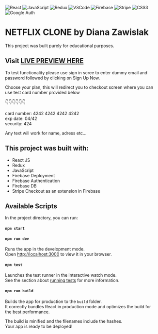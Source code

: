 ![React](https://img.shields.io/badge/React-%2320232a.svg?style=for-the-badge&logo=react&logoColor=%2361DAFB)
![JavaScript](https://img.shields.io/badge/JavaScript-%23323330.svg?style=for-the-badge&logo=javascript&logoColor=%23F7DF1E)
![Redux](https://img.shields.io/badge/redux-%23593d88.svg?style=for-the-badge&logo=redux&logoColor=white)
![VSCode](https://img.shields.io/badge/VSCode-007ACC?style=for-the-badge&logo=visual-studio-code&logoColor=white)
![Firebase](https://img.shields.io/badge/Firebase-FFCA28?style=for-the-badge&logo=firebase&logoColor=black)
![Stripe](https://img.shields.io/badge/Stripe-008CDD?style=for-the-badge&logo=stripe&logoColor=white)
![CSS3](https://img.shields.io/badge/CSS-1572B6?style=for-the-badge&logo=css3&logoColor=white)
![Google Auth](https://img.shields.io/badge/Google%20Auth-4285F4?style=for-the-badge&logo=google&logoColor=white)






# NETFLIX CLONE by Diana Zawislak

This project was built purely for educational purposes.

## Visit [LIVE PREVIEW HERE](www.example.com)
To test functionality please use sign in scree to enter dummy email and password followed by clicking on Sign Up Now.

Choose your plan, this will redirect you to checkout screen where you can use test card number provided below

&#x1F447;&#x1F447;&#x1F447;&#x1F447;&#x1F447;&#x1F447;

card number: 4242 4242 4242 4242 <br>
exp date: 04/42<br>
security: 424

Any text will work for name, adress etc...





## This project was built with:

- React JS
- Redux
- JavaScript
- Firebase Deployment
- Firebase Authentication
- Firebase DB
- Stripe Checkout as an extension in Firebase



## Available Scripts

In the project directory, you can run:

#### `npm start`
#### `npm run dev`

Runs the app in the development mode.\
Open [http://localhost:3000](http://localhost:3000) to view it in your browser.



#### `npm test`

Launches the test runner in the interactive watch mode.\
See the section about [running tests](https://facebook.github.io/create-react-app/docs/running-tests) for more information.

#### `npm run build`

Builds the app for production to the `build` folder.\
It correctly bundles React in production mode and optimizes the build for the best performance.

The build is minified and the filenames include the hashes.\
Your app is ready to be deployed!

